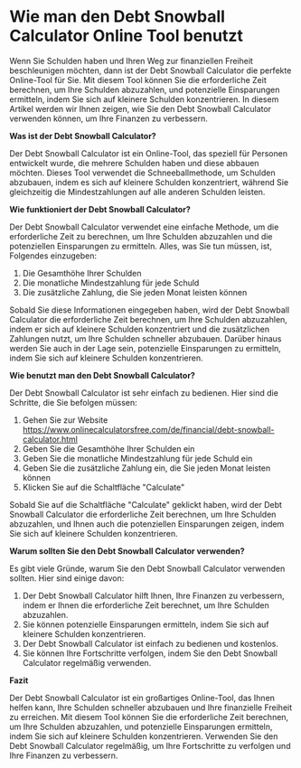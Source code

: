 Wie man den Debt Snowball Calculator Online Tool benutzt
========================================================

Wenn Sie Schulden haben und Ihren Weg zur finanziellen Freiheit beschleunigen möchten, dann ist der Debt Snowball Calculator die perfekte Online-Tool für Sie. Mit diesem Tool können Sie die erforderliche Zeit berechnen, um Ihre Schulden abzuzahlen, und potenzielle Einsparungen ermitteln, indem Sie sich auf kleinere Schulden konzentrieren. In diesem Artikel werden wir Ihnen zeigen, wie Sie den Debt Snowball Calculator verwenden können, um Ihre Finanzen zu verbessern.

**Was ist der Debt Snowball Calculator?**

Der Debt Snowball Calculator ist ein Online-Tool, das speziell für Personen entwickelt wurde, die mehrere Schulden haben und diese abbauen möchten. Dieses Tool verwendet die Schneeballmethode, um Schulden abzubauen, indem es sich auf kleinere Schulden konzentriert, während Sie gleichzeitig die Mindestzahlungen auf alle anderen Schulden leisten.

**Wie funktioniert der Debt Snowball Calculator?**

Der Debt Snowball Calculator verwendet eine einfache Methode, um die erforderliche Zeit zu berechnen, um Ihre Schulden abzuzahlen und die potenziellen Einsparungen zu ermitteln. Alles, was Sie tun müssen, ist, Folgendes einzugeben:

1. Die Gesamthöhe Ihrer Schulden
2. Die monatliche Mindestzahlung für jede Schuld
3. Die zusätzliche Zahlung, die Sie jeden Monat leisten können

Sobald Sie diese Informationen eingegeben haben, wird der Debt Snowball Calculator die erforderliche Zeit berechnen, um Ihre Schulden abzuzahlen, indem er sich auf kleinere Schulden konzentriert und die zusätzlichen Zahlungen nutzt, um Ihre Schulden schneller abzubauen. Darüber hinaus werden Sie auch in der Lage sein, potenzielle Einsparungen zu ermitteln, indem Sie sich auf kleinere Schulden konzentrieren.

**Wie benutzt man den Debt Snowball Calculator?**

Der Debt Snowball Calculator ist sehr einfach zu bedienen. Hier sind die Schritte, die Sie befolgen müssen:

1. Gehen Sie zur Website <https://www.onlinecalculatorsfree.com/de/financial/debt-snowball-calculator.html>
2. Geben Sie die Gesamthöhe Ihrer Schulden ein
3. Geben Sie die monatliche Mindestzahlung für jede Schuld ein
4. Geben Sie die zusätzliche Zahlung ein, die Sie jeden Monat leisten können
5. Klicken Sie auf die Schaltfläche "Calculate"

Sobald Sie auf die Schaltfläche "Calculate" geklickt haben, wird der Debt Snowball Calculator die erforderliche Zeit berechnen, um Ihre Schulden abzuzahlen, und Ihnen auch die potenziellen Einsparungen zeigen, indem Sie sich auf kleinere Schulden konzentrieren.

**Warum sollten Sie den Debt Snowball Calculator verwenden?**

Es gibt viele Gründe, warum Sie den Debt Snowball Calculator verwenden sollten. Hier sind einige davon:

1. Der Debt Snowball Calculator hilft Ihnen, Ihre Finanzen zu verbessern, indem er Ihnen die erforderliche Zeit berechnet, um Ihre Schulden abzuzahlen.
2. Sie können potenzielle Einsparungen ermitteln, indem Sie sich auf kleinere Schulden konzentrieren.
3. Der Debt Snowball Calculator ist einfach zu bedienen und kostenlos.
4. Sie können Ihre Fortschritte verfolgen, indem Sie den Debt Snowball Calculator regelmäßig verwenden.

**Fazit**

Der Debt Snowball Calculator ist ein großartiges Online-Tool, das Ihnen helfen kann, Ihre Schulden schneller abzubauen und Ihre finanzielle Freiheit zu erreichen. Mit diesem Tool können Sie die erforderliche Zeit berechnen, um Ihre Schulden abzuzahlen, und potenzielle Einsparungen ermitteln, indem Sie sich auf kleinere Schulden konzentrieren. Verwenden Sie den Debt Snowball Calculator regelmäßig, um Ihre Fortschritte zu verfolgen und Ihre Finanzen zu verbessern.